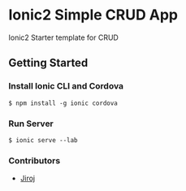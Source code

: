 # Ionic2 Simple CRUD App
Ionic2 Starter template for CRUD

## Getting Started

### Install Ionic CLI and Cordova

```
$ npm install -g ionic cordova
```

### Run Server

```
$ ionic serve --lab
```

### Contributors

- [Jiroj](https://github.com/jiro412j)
